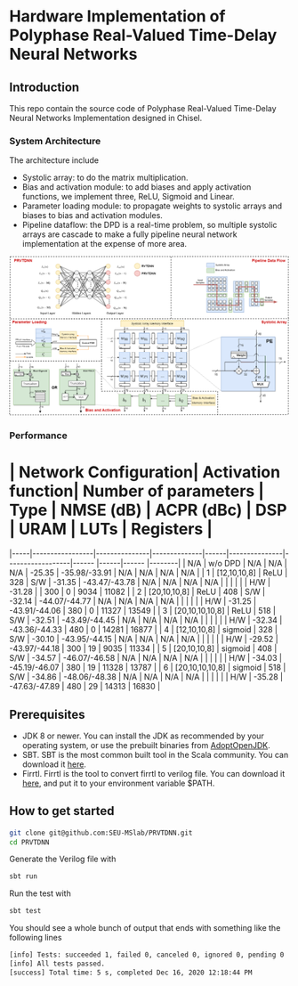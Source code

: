 Hardware Implementation of Polyphase Real-Valued Time-Delay Neural Networks
=======================

## Introduction
This repo contain the source code of Polyphase Real-Valued Time-Delay Neural Networks Implementation designed in Chisel.

### System Architecture
The architecture include 
- Systolic array: to do the matrix multiplication.
- Bias and activation module: to add biases and apply activation functions, we implement three, ReLU, Sigmoid and Linear.
- Parameter loading module: to propagate weights to systolic arrays and biases to bias and activation modules.
- Pipeline dataflow: the DPD is a real-time problem, so multiple systolic arrays are cascade to make a fully pipeline neural network implementation at the expense of more area.

<img src="images/system architecture.png" alt="The system architecture" width="800">

### Performance


 #   | Network Configuration| Activation function| Number of parameters |  Type | NMSE (dB)     | ACPR (dBc)       | DSP  | URAM | LUTs | Registers |
|-----|-----------------|---------------|--------------|------|---------------|------------------|------   |------|------ |--------|
| N/A | w/o DPD         | N/A           | N/A          | N/A  | -25.35        | -35.98/-33.91    | N/A     | N/A  | N/A   | N/A    |
| 1   | [12,10,10,8]    | ReLU          | 328          | S/W  | -31.35        | -43.47/-43.78    |  N/A    | N/A  | N/A   | N/A    |
|     |                 |               |              | H/W  | -31.28        |                  |  300    | 0    | 9034  | 11082  |
| 2   | [20,10,10,8]    | ReLU          | 408          | S/W  | -32.14        | -44.07/-44.77    |  N/A    | N/A  | N/A   | N/A    |
|     |                 |               |              | H/W  | -31.25        | -43.91/-44.06    | 380     | 0    | 11327 | 13549  |
| 3   | [20,10,10,10,8] | ReLU          | 518          | S/W  | -32.51        | -43.49/-44.45    |    N/A  | N/A  | N/A   | N/A    |
|     |                 |               |              | H/W  | -32.34        | -43.36/-44.33    | 480     | 0    | 14281 | 16877  |
| 4   | [12,10,10,8]    | sigmoid       | 328          | S/W  | -30.10        | -43.95/-44.15    |    N/A  | N/A  | N/A   | N/A    |
|     |                 |               |              | H/W  | -29.52        | -43.97/-44.18    | 300     | 19   | 9035  | 11334  |
| 5   | [20,10,10,8]    | sigmoid       | 408          | S/W  | -34.57        | -46.07/-46.58    |  N/A    | N/A  | N/A   | N/A    |
|     |                 |               |              | H/W  | -34.03        | -45.19/-46.07    |  380    | 19   | 11328 | 13787  |
| 6   | [20,10,10,10,8] | sigmoid       | 518          | S/W  | -34.86        | -48.06/-48.38    | N/A     | N/A  | N/A   | N/A    |
|     |                 |               |              | H/W  | -35.28        | -47.63/-47.89    | 480     | 29   | 14313 | 16830  |


## Prerequisites
* JDK 8 or newer. You can install the JDK as recommended by your operating system, or use the prebuilt binaries from [AdoptOpenJDK](https://adoptopenjdk.net/).
* SBT.  SBT is the most common built tool in the Scala community. You can download it [here](https://www.scala-sbt.org/download.html).  
* Firrtl. Firrtl is the tool to convert firrtl to verilog file. You can download it [here](https://github.com/llvm/circt/releases), and put it to your environment variable $PATH.

## How to get started
```sh
git clone git@github.com:SEU-MSlab/PRVTDNN.git
cd PRVTDNN
```
Generate the Verilog file with 
```sh
sbt run
```
Run the test with
```sh
sbt test
```

You should see a whole bunch of output that ends with something like the following lines
```
[info] Tests: succeeded 1, failed 0, canceled 0, ignored 0, pending 0
[info] All tests passed.
[success] Total time: 5 s, completed Dec 16, 2020 12:18:44 PM
```
